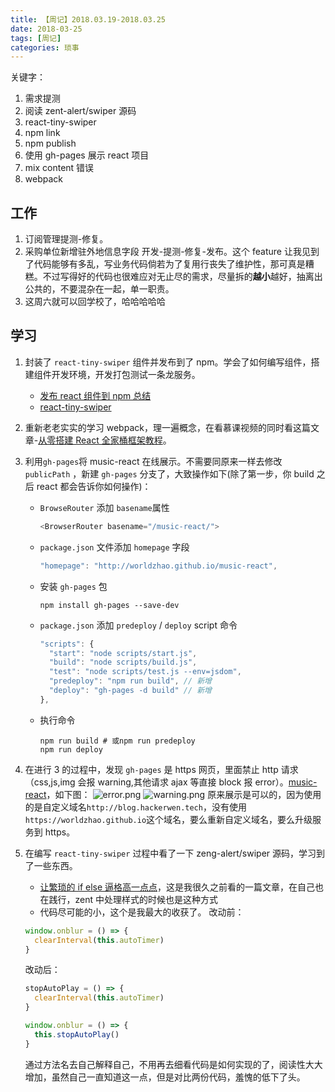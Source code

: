```yaml
---
title: 【周记】2018.03.19-2018.03.25
date: 2018-03-25
tags: [周记]
categories: 琐事
---
```


关键字：

1.  需求提测
2.  阅读 zent-alert/swiper 源码
3.  react-tiny-swiper
4.  npm link
5.  npm publish
6.  使用 gh-pages 展示 react 项目
7.  mix content 错误
8.  webpack

## 工作

1.  订阅管理提测-修复。
2.  采购单位新增驻外地信息字段 开发-提测-修复-发布。这个 feature 让我见到了代码能够有多乱，写业务代码倘若为了复用行丧失了维护性，那可真是糟糕。不过写得好的代码也很难应对无止尽的需求，尽量拆的**越小**越好，抽离出公共的，不要混杂在一起，单一职责。
3.  这周六就可以回学校了，哈哈哈哈哈

## 学习

1.  封装了 `react-tiny-swiper` 组件并发布到了 npm。学会了如何编写组件，搭建组件开发环境，开发打包测试一条龙服务。
    - [发布 react 组件到 npm 总结](https://worldzhao.github.io/2018/03/23/publish-your-first-react-component-to-npm/)
    - [react-tiny-swiper](https://github.com/worldzhao/react-tiny-swiper)
2.  重新老老实实的学习 webpack，理一遍概念，在看慕课视频的同时看这篇文章-[从零搭建 React 全家桶框架教程](https://github.com/brickspert/blog/issues/1#react-router)。
3.  利用`gh-pages`将 music-react 在线展示。不需要同原来一样去修改 `publicPath` ，新建 `gh-pages` 分支了，大致操作如下(除了第一步，你 build 之后 react 都会告诉你如何操作)：
    - `BrowseRouter` 添加 `basename`属性
      ```js
      <BrowserRouter basename="/music-react/">
      ```
    - `package.json` 文件添加 `homepage` 字段
      ```js
      "homepage": "http://worldzhao.github.io/music-react",
      ```
    - 安装 `gh-pages` 包
      ```
      npm install gh-pages --save-dev
      ```
    - `package.json` 添加 `predeploy` / `deploy` script 命令
      ```js
      "scripts": {
        "start": "node scripts/start.js",
        "build": "node scripts/build.js",
        "test": "node scripts/test.js --env=jsdom",
        "predeploy": "npm run build", // 新增
        "deploy": "gh-pages -d build" // 新增
      },
      ```
    - 执行命令
      ```
      npm run build # 或npm run predeploy
      npm run deploy
      ```
4.  在进行 3 的过程中，发现 `gh-pages` 是 https 网页，里面禁止 http 请求（css,js,img 会报 warning,其他请求 ajax 等直接 block 报 error）。[music-react](https://worldzhao.github.io/music-react/)，如下图：
    ![error.png](https://upload-images.jianshu.io/upload_images/4869616-988a4e2192d33543.png?imageMogr2/auto-orient/strip%7CimageView2/2/w/1240)
    ![warning.png](https://upload-images.jianshu.io/upload_images/4869616-9ead2522991a91ae.png?imageMogr2/auto-orient/strip%7CimageView2/2/w/1240)
    原来展示是可以的，因为使用的是自定义域名`http://blog.hackerwen.tech`，没有使用`https://worldzhao.github.io`这个域名，要么重新自定义域名，要么升级服务到 https。
5.  在编写 `react-tiny-swiper` 过程中看了一下 zeng-alert/swiper 源码，学习到了一些东西。

    - [让繁琐的 if else 逼格高一点点](https://mp.weixin.qq.com/s/cInFsWjCRGtKnZ17IfFXUw)，这是我很久之前看的一篇文章，在自己也在践行，zent 中处理样式的时候也是这种方式
    - 代码尽可能的小，这个是我最大的收获了。
      改动前：

    ```js
    window.onblur = () => {
      clearInterval(this.autoTimer)
    }
    ```

    改动后：

    ```js
    stopAutoPlay = () => {
      clearInterval(this.autoTimer)
    }

    window.onblur = () => {
      this.stopAutoPlay()
    }
    ```

    通过方法名去自己解释自己，不用再去细看代码是如何实现的了，阅读性大大增加，虽然自己一直知道这一点，但是对比两份代码，羞愧的低下了头。
